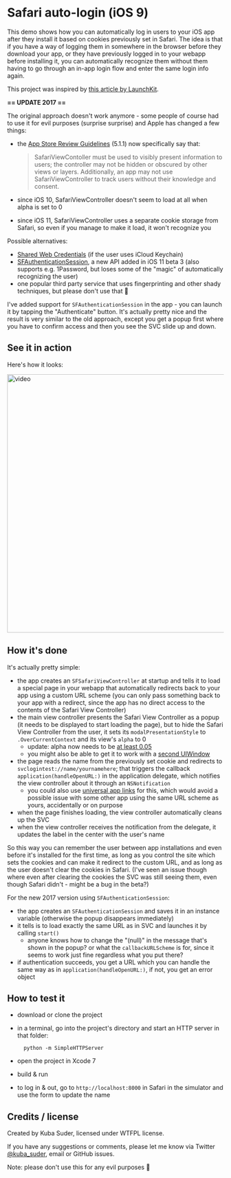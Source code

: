 # Safari auto-login (iOS 9)

This demo shows how you can automatically log in users to your iOS app after they install it based on cookies previously set in Safari. The idea is that if you have a way of logging them in somewhere in the browser before they download your app, or they have previously logged in to your webapp before installing it, you can automatically recognize them without them having to go through an in-app login flow and enter the same login info again.

This project was inspired by [this article by LaunchKit](https://library.launchkit.io/how-ios-9-s-safari-view-controller-could-completely-change-your-app-s-onboarding-experience-2bcf2305137f).

**== UPDATE 2017 ==**

The original approach doesn't work anymore - some people of course had to use it for evil purposes (surprise surprise) and Apple has changed a few things:

- the [App Store Review Guidelines](https://developer.apple.com/app-store/review/guidelines/) (5.1.1) now specifically say that:

  > SafariViewContoller must be used to visibly present information to users; the controller may not be hidden or obscured by other views or layers. Additionally, an app may not use SafariViewController to track users without their knowledge and consent.

- since iOS 10, SafariViewController doesn't seem to load at all when alpha is set to 0
- since iOS 11, SafariViewController uses a separate cookie storage from Safari, so even if you manage to make it load, it won't recognize you

Possible alternatives:

- [Shared Web Credentials](https://developer.apple.com/documentation/security/shared_web_credentials) (if the user uses iCloud Keychain)
- [SFAuthenticationSession](https://developer.apple.com/documentation/safariservices/sfauthenticationsession), a new API added in iOS 11 beta 3 (also supports e.g. 1Password, but loses some of the "magic" of automatically recognizing the user)
- one popular third party service that uses fingerprinting and other shady techniques, but please don't use that 🙏

I've added support for `SFAuthenticationSession` in the app - you can launch it by tapping the "Authenticate" button. It's actually pretty nice and the result is very similar to the old approach, except you get a popup first where you have to confirm access and then you see the SVC slide up and down.

## See it in action

Here's how it looks:

<a href="https://vimeo.com/136968596"><img src="http://f.cl.ly/items/2F1y0Y3v0C0U401m0i0C/safari_autologin.png" width="600" alt="video"></a>


## How it's done

It's actually pretty simple:

- the app creates an `SFSafariViewController` at startup and tells it to load a special page in your webapp that automatically redirects back to your app using a custom URL scheme (you can only pass something back to your app with a redirect, since the app has no direct access to the contents of the Safari View Controller)
- the main view controller presents the Safari View Controller as a popup (it needs to be displayed to start loading the page), but to hide the Safari View Controller from the user, it sets its `modalPresentationStyle` to `.OverCurrentContext` and its view's `alpha` to 0
  * update: alpha now needs to be [at least 0.05](https://github.com/mackuba/SafariAutoLoginTest/issues/6)
  * you might also be able to get it to work with a [second UIWindow](https://github.com/mackuba/SafariAutoLoginTest/issues/5)
- the page reads the name from the previously set cookie and redirects to `svclogintest://name/yournamehere`; that triggers the callback `application(handleOpenURL:)` in the application delegate, which notifies the view controller about it through an `NSNotification`
  * you could also use [universal app links](https://github.com/mackuba/SafariAutoLoginTest/issues/3) for this, which would avoid a possible issue with some other app using the same URL scheme as yours, accidentally or on purpose
- when the page finishes loading, the view controller automatically cleans up the SVC
- when the view controller receives the notification from the delegate, it updates the label in the center with the user's name

So this way you can remember the user between app installations and even before it's installed for the first time, as long as you control the site which sets the cookies and can make it redirect to the custom URL, and as long as the user doesn't clear the cookies in Safari. (I've seen an issue though where even after clearing the cookies the SVC was still seeing them, even though Safari didn't - might be a bug in the beta?)

For the new 2017 version using `SFAuthenticationSession`:

- the app creates an `SFAuthenticationSession` and saves it in an instance variable (otherwise the popup disappears immediately)
- it tells is to load exactly the same URL as in SVC and launches it by calling `start()`
  * anyone knows how to change the "(null)" in the message that's shown in the popup? or what the `callbackURLScheme` is for, since it seems to work just fine regardless what you put there?
- if authentication succeeds, you get a URL which you can handle the same way as in `application(handleOpenURL:)`, if not, you get an error object


## How to test it

- download or clone the project
- in a terminal, go into the project's directory and start an HTTP server in that folder:

        python -m SimpleHTTPServer

- open the project in Xcode 7
- build & run
- to log in & out, go to `http://localhost:8000` in Safari in the simulator and use the form to update the name


## Credits / license

Created by Kuba Suder, licensed under WTFPL license.

If you have any suggestions or comments, please let me know via Twitter [@kuba_suder](https://twitter.com/kuba_suder), email or GitHub issues.

Note: please don't use this for any evil purposes 🙏
